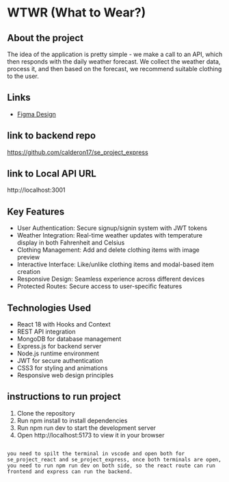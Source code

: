 # WTWR (What to Wear?)

## About the project

The idea of the application is pretty simple - we make a call to an API, which then responds with the daily weather forecast. We collect the weather data, process it, and then based on the forecast, we recommend suitable clothing to the user.

## Links

- [Figma Design](https://www.figma.com/file/DTojSwldenF9UPKQZd6RRb/Sprint-10%3A-WTWR)

## link to backend repo

https://github.com/calderon17/se_project_express

## link to Local API URL

http://localhost:3001

## Key Features

- User Authentication: Secure signup/signin system with JWT tokens
- Weather Integration: Real-time weather updates with temperature display in both Fahrenheit and Celsius
- Clothing Management: Add and delete clothing items with image preview
- Interactive Interface: Like/unlike clothing items and modal-based item creation
- Responsive Design: Seamless experience across different devices
- Protected Routes: Secure access to user-specific features

## Technologies Used

- React 18 with Hooks and Context
- REST API integration
- MongoDB for database management
- Express.js for backend server
- Node.js runtime environment
- JWT for secure authentication
- CSS3 for styling and animations
- Responsive web design principles

## instructions to run project

1. Clone the repository
2. Run npm install to install dependencies
3. Run npm run dev to start the development server
4. Open http://localhost:5173 to view it in your browser

```

you need to spilt the terminal in vscode and open both for se_project_react and se_project_express, once both terminals are open, you need to run npm run dev on both side, so the react route can run frontend and express can run the backend.
```
